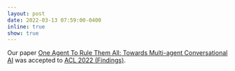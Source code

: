 ```yaml
---
layout: post
date: 2022-03-13 07:59:00-0400
inline: true
show: true
---
```


Our paper [One Agent To Rule Them All: Towards Multi-agent Conversational AI](/assets/pdf/ACL_2022.pdf) was accepted to [ACL 2022 (Findings)](https://www.2022.aclweb.org/).

